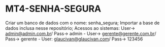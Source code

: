# MT4-SENHA-SEGURA
Criar um banco de dados com o nome: senha_segura;
Importar a base de dados inclusa nesse repositório;
Acessos ao sistemas: User-> admin@admin.com.br/ Pass-> admin - User-> gerente@gerente.com.br/ Pass-> gerente - User: glaucivan@glaucivan.com/ Pass-> 123456

